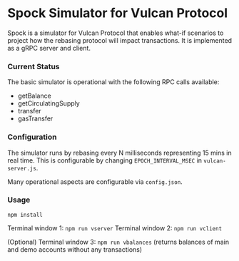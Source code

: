 # Spock Simulator for Vulcan Protocol

Spock is a simulator for Vulcan Protocol that enables what-if scenarios to project how the rebasing protocol will impact transactions. It is implemented as a gRPC server and client.

### Current Status

The basic simulator is operational with the following RPC calls available:
- getBalance
- getCirculatingSupply
- transfer
- gasTransfer

### Configuration

The simulator runs by rebasing every N milliseconds representing 15 mins in real time. This is configurable by changing `EPOCH_INTERVAL_MSEC` in `vulcan-server.js`.

Many operational aspects are configurable via `config.json`.

### Usage

`npm install`

Terminal window 1: `npm run vserver`
Terminal window 2: `npm run vclient`

(Optional)
Terminal window 3: `npm run vbalances` (returns balances of main and demo accounts without any transactions)

